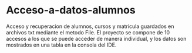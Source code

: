 # Acceso-a-datos-alumnos
Acceso y recuperacion de alumnos, cursos y matricula guardados en archivos txt mediante el metodo File.
El proyecto se compone de 10 accesos a los que se puede acceder de manera individual, y los datos son mostrados en una tabla en la consola del IDE.
